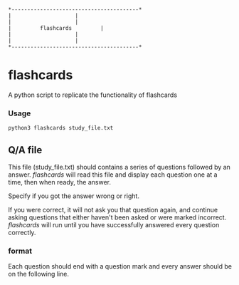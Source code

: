 	*----------------------------------------*
	|					 |
	|					 |
	|	      flashcards		 |
	|					 |
	|					 |
	*----------------------------------------*


# flashcards

A python script to replicate the functionality of flashcards

### Usage
```
python3 flashcards study_file.txt
```

## Q/A file
This file (study_file.txt) should contains a series of questions followed by an answer.
*flashcards* will read this file and display each question one at a time, then when ready, the answer.


Specify if you got the answer wrong or right.


If you were correct, it will not ask you that question again, and continue asking questions that either haven't been asked
or were marked incorrect. *flashcards* will run until you have successfully answered every question correctly.

### format
Each question should end with a question mark and every answer should be on the following line.
